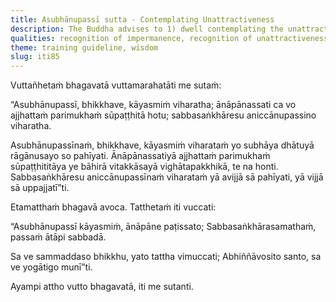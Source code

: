 ```yaml
---
title: Asubhānupassī sutta - Contemplating Unattractiveness
description: The Buddha advises to 1) dwell contemplating the unattractive nature of the body, 2) establish mindfulness as the first priority while breathing in and out, and 3) observe impermanence in all conditioned phenomena.
qualities: recognition of impermanence, recognition of unattractiveness, mindfulness, passion, contemplation, ignorance, insight
theme: training guideline, wisdom
slug: iti85
---
```


Vuttañhetaṁ bhagavatā vuttamarahatāti me sutaṁ:

“Asubhānupassī, bhikkhave, kāyasmiṁ viharatha; ānāpānassati ca vo ajjhattaṁ parimukhaṁ sūpaṭṭhitā hotu; sabbasaṅkhāresu aniccānupassino viharatha.

Asubhānupassīnaṁ, bhikkhave, kāyasmiṁ viharataṁ yo subhāya dhātuyā rāgānusayo so pahīyati. Ānāpānassatiyā ajjhattaṁ parimukhaṁ sūpaṭṭhititāya ye bāhirā vitakkāsayā vighātapakkhikā, te na honti. Sabbasaṅkhāresu aniccānupassīnaṁ viharataṁ yā avijjā sā pahīyati, yā vijjā sā uppajjatī”ti.

Etamatthaṁ bhagavā avoca. Tatthetaṁ iti vuccati:

“Asubhānupassī kāyasmiṁ,
ānāpāne paṭissato;
Sabbasaṅkhārasamathaṁ,
passaṁ ātāpi sabbadā.

Sa ve sammaddaso bhikkhu,
yato tattha vimuccati;
Abhiññāvosito santo,
sa ve yogātigo munī”ti.

Ayampi attho vutto bhagavatā, iti me sutanti.
